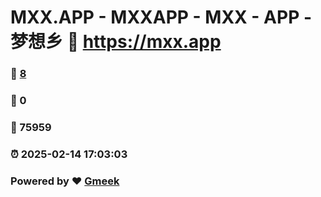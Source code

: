 # MXX.APP - MXXAPP - MXX - APP -  梦想乡 :link: https://mxx.app 
### :page_facing_up: [8](https://mxx.app/tag.html) 
### :speech_balloon: 0 
### :hibiscus: 75959 
### :alarm_clock: 2025-02-14 17:03:03 
### Powered by :heart: [Gmeek](https://github.com/Meekdai/Gmeek)
